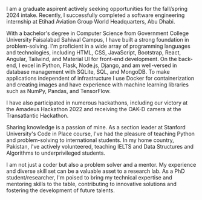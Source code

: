 I am a graduate aspirent actively seeking opportunities for the fall/spring 2024 intake. Recently, I successfully completed a software engineering internship at Etihad Aviation Group World Headquarters, Abu Dhabi.

With a bachelor's degree in Computer Science from Government College University Faisalabad Sahiwal Campus, I have built a strong foundation in problem-solving. I'm proficient in a wide array of programming languages and technologies, including HTML, CSS, JavaScript, Bootstrap, React, Angular, Tailwind, and Material UI for front-end development. On the back-end, I excel in Python, Flask, Node.js, Django, and am well-versed in database management with SQLite, SQL, and MongoDB. To make applications independent of infrastructure I use Docker for containerization and creating images and have experience with machine learning libraries such as NumPy, Pandas, and TensorFlow.

I have also participated in numerous hackathons, including our victory at the Amadeus Hackathon 2022 and receiving the OAK-D camera at the Transatlantic Hackathon.

Sharing knowledge is a passion of mine. As a section leader at Stanford University's Code in Place course, I've had the pleasure of teaching Python and problem-solving to international students. In my home country, Pakistan, I've actively volunteered, teaching IELTS and Data Structures and Algorithms to underprivileged students.

I am not just a coder but also a problem solver and a mentor. My experience and diverse skill set can be a valuable asset to a research lab. As a PhD student/researcher, I'm poised to bring my technical expertise and mentoring skills to the table, contributing to innovative solutions and fostering the development of future talents.

